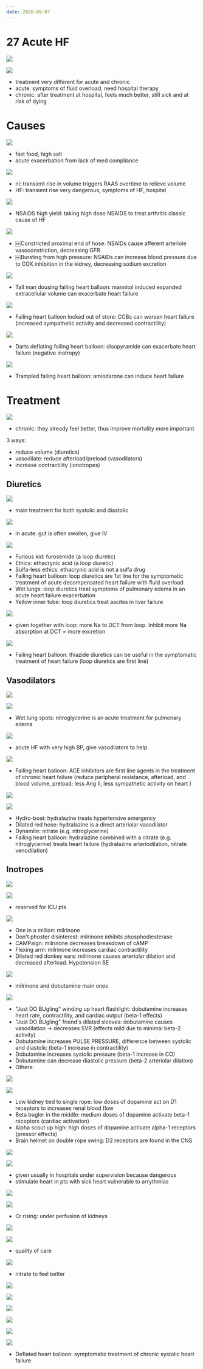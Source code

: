 ```yaml
---
date: 2020-09-07
---
```


# 27 Acute HF

<!-- acute vs chronic HF -->

![](https://photos.thisispiggy.com/file/wikiFiles/JyxaRB8.jpg)

![](https://photos.thisispiggy.com/file/wikiFiles/3nTd5VH.jpg)

- treatment very different for acute and chronic
- acute: symptoms of fluid overload, need hospital therapy
- chronic: after treatment at hospital, feels much better, still sick and at risk of dying

# Causes

<!-- acute HF causes, pathogenesis -->

![](https://photos.thisispiggy.com/file/wikiFiles/bz14Ztn.jpg)

- fast food, high salt
- acute exacerbation from lack of med compliance

![](https://photos.thisispiggy.com/file/wikiFiles/uD0xEue.jpg)

- nl: transient rise in volume triggers RAAS overtime to relieve volume
- HF: transient rise very dangerous, symptoms of HF, hospital

![](https://photos.thisispiggy.com/file/wikiFiles/1QEE7wZ.jpg)

- NSAIDS high yield: taking high dose NSAIDS to treat arthritis classic cause of HF

![](https://photos.thisispiggy.com/file/wikiFiles/t7MSOYP.jpg)

- ￼Constricted proximal end of hose: NSAIDs cause afferent arteriole vasoconstriction, decreasing GFR
- ￼Bursting from high pressure: NSAIDs can increase blood pressure due to COX inhibition in the kidney, decreasing sodium excretion

![](https://photos.thisispiggy.com/file/wikiFiles/2bBuWTv.jpg)

- Tall man dousing failing heart balloon: mannitol induced expanded extracellular volume can exacerbate heart failure

![](https://photos.thisispiggy.com/file/wikiFiles/LGVL6Nf.jpg)

- Failing heart balloon locked out of store: CCBs can worsen heart failure (increased sympathetic activity and decreased contractility)

![](https://photos.thisispiggy.com/file/wikiFiles/C2KRST6.jpg)

- Darts deflating failing heart balloon: disopyramide can exacerbate heart failure (negative inotropy)

![](https://photos.thisispiggy.com/file/wikiFiles/gRuqWDx.jpg)

- Trampled failing heart balloon: amiodarone can induce heart failure

# Treatment

<!-- acute HF treatment goal and drugs -->

![](https://photos.thisispiggy.com/file/wikiFiles/AHeMBaO.jpg)

- chronic: they already feel better, thus improve mortality more important

3 ways:

- reduce volume (diuretics)
- vasodilate: reduce afterload/preload (vasodilators)
- increase contractility (ionotropes)

## Diuretics

![](https://photos.thisispiggy.com/file/wikiFiles/lZIYAN0.jpg)

- main treatment for both systolic and diastolic

![](https://photos.thisispiggy.com/file/wikiFiles/QxK39GX.jpg)

- in acute: gut is often swollen, give IV

![](https://photos.thisispiggy.com/file/wikiFiles/ZnQFgok.jpg)

- Furious kid: furosemide (a loop diuretic)
- Ethics: ethacrynic acid (a loop diuretic)
- Sulfa-less ethics: ethacrynic acid is not a sulfa drug
- Failing heart balloon: loop diuretics are 1st line for the symptomatic treatment of acute decompensated heart failure with fluid overload
- Wet lungs: loop diuretics treat symptoms of pulmonary edema in an acute heart failure exacerbation
- Yellow inner tube: loop diuretics treat ascites in liver failure

![](https://photos.thisispiggy.com/file/wikiFiles/lbkQSlB.jpg)

- given together with loop: more Na to DCT from loop. Inhibit more Na absorption at DCT = more excretion

![](https://photos.thisispiggy.com/file/wikiFiles/QqQxFuX.jpg)

- Failing heart balloon: thiazide diuretics can be useful in the symptomatic treatment of heart failure (loop diuretics are first line)

## Vasodilators

![](https://photos.thisispiggy.com/file/wikiFiles/q2gef2c.jpg)

![](https://photos.thisispiggy.com/file/wikiFiles/jHfVolP.jpg)

- Wet lung spots: nitroglycerine is an acute treatment for pulmonary edema

![](https://photos.thisispiggy.com/file/wikiFiles/7sqzvw1.jpg)

- acute HF with very high BP, give vasodilators to help

![](https://photos.thisispiggy.com/file/wikiFiles/JbCySDz.jpg)

- Failing heart balloon: ACE inhibitors are first line agents in the treatment of chronic heart failure (reduce peripheral resistance, afterload, and blood volume, preload; less Ang II, less sympathetic activity on heart )

![](https://photos.thisispiggy.com/file/wikiFiles/Y8SYiHx.jpg)

![](https://photos.thisispiggy.com/file/wikiFiles/xOP7noE.jpg)

- Hydro-boat: hydralazine treats hypertensive emergency
- Dilated red hose: hydralazine is a direct arteriolar vasodilator
- Dynamite: nitrate (e.g. nitroglycerine)
- Failing heart balloon: hydralazine combined with a nitrate (e.g. nitroglycerine) treats heart failure (hydralazine arteriodilation, nitrate venodilation)

## Inotropes

![](https://photos.thisispiggy.com/file/wikiFiles/IH6kGkj.jpg)

![](https://photos.thisispiggy.com/file/wikiFiles/37ppo5o.jpg)

- reserved for ICU pts

![](https://photos.thisispiggy.com/file/wikiFiles/a053f19.jpg)

- One in a million: milrinone
- Don't phoster disinterest: milrinone inhibits phosphodiesterase
- CAMPaign: milrinone decreases breakdown of cAMP
- Flexing arm: milrinone increases cardiac contractility
- Dilated red donkey ears: milrinone causes arteriolar dilation and decreased afterload. Hypotension SE

![](https://photos.thisispiggy.com/file/wikiFiles/bEHHxpB.jpg)

- milrinone and dobutamine main ones

![](https://photos.thisispiggy.com/file/wikiFiles/L4Nxc04.jpg)

- "Just DO BUgling" winding up heart flashlight: dobutamine increases heart rate, contractility, and cardiac output (beta-1 effects)
- "Just DO BUgling" friend's dilated sleeves: dobutamine causes vasodilation -> decreases SVR (effects mild due to minimal beta-2 activity)
- Dobutamine increases PULSE PRESSURE, difference between systolic and diastolic (beta-1 increase in contractility)
- Dobutamine increases systolic pressure (beta-1 increase in CO)
- Dobutamine can decrease diastolic pressure (beta-2 arteriolar dilation)
- Others:

![](https://photos.thisispiggy.com/file/wikiFiles/uZMboBW.jpg)

![](https://photos.thisispiggy.com/file/wikiFiles/E9V42zW.jpg)

- Low kidney tied to single rope: low doses of dopamine act on D1 receptors to increases renal blood flow
- Beta bugler in the middle: medium doses of dopamine activate beta-1 receptors (cardiac activation)
- Alpha scout up high: high doses of dopamine activate alpha-1 receptors (pressor effects)
- Brain helmet on double rope swing: D2 receptors are found in the CNS

![](https://photos.thisispiggy.com/file/wikiFiles/75HzrLM.jpg)

<!-- inotrope risks in HF -->

![](https://photos.thisispiggy.com/file/wikiFiles/LlDzVPK.jpg)

- given usually in hospitals under supervision because dangerous
- stimulate heart in pts with sick heart vulnerable to arrythmias

<!-- ignore -->

![](https://photos.thisispiggy.com/file/wikiFiles/IT1mqZu.jpg)

![](https://photos.thisispiggy.com/file/wikiFiles/TEdP61N.jpg)

- Cr rising: under perfusion of kidneys

![](https://photos.thisispiggy.com/file/wikiFiles/ZxBmBBS.jpg)

![](https://photos.thisispiggy.com/file/wikiFiles/VdZBKHx.jpg)

- quality of care

![](https://photos.thisispiggy.com/file/wikiFiles/vw2HKyA.jpg)

- nitrate to feel better

![](https://photos.thisispiggy.com/file/wikiFiles/g9A5wZb.jpg)

<!-- digoxin and acute HF -->

![](https://photos.thisispiggy.com/file/wikiFiles/47Z40Lz.jpg)

![](https://photos.thisispiggy.com/file/wikiFiles/bPDH3lQ.jpg)

![](https://photos.thisispiggy.com/file/wikiFiles/fkaUtyZ.jpg)

![](https://photos.thisispiggy.com/file/wikiFiles/jyEOEYh.jpg)

![](https://photos.thisispiggy.com/file/wikiFiles/a053f19.jpg)

- Deflated heart balloon: symptomatic treatment of chronic systolic heart failure
